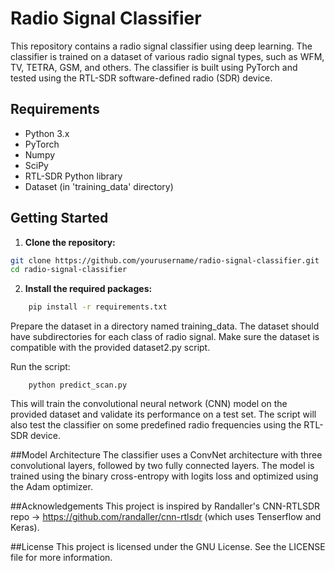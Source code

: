 # Radio Signal Classifier

This repository contains a radio signal classifier using deep learning. The classifier is trained on a dataset of various radio signal types, such as WFM, TV, TETRA, GSM, and others. The classifier is built using PyTorch and tested using the RTL-SDR software-defined radio (SDR) device.

## Requirements

- Python 3.x
- PyTorch
- Numpy
- SciPy
- RTL-SDR Python library
- Dataset (in 'training_data' directory)

## Getting Started

1. **Clone the repository:**

```bash
git clone https://github.com/yourusername/radio-signal-classifier.git
cd radio-signal-classifier
```

2. **Install the required packages:**

```bash
    pip install -r requirements.txt
```
Prepare the dataset in a directory named training_data. The dataset should have subdirectories for each class of radio signal. Make sure the dataset is compatible with the provided dataset2.py script.

Run the script:

```
    python predict_scan.py
```
This will train the convolutional neural network (CNN) model on the provided dataset and validate its performance on a test set. The script will also test the classifier on some predefined radio frequencies using the RTL-SDR device.

##Model Architecture
The classifier uses a ConvNet architecture with three convolutional layers, followed by two fully connected layers. The model is trained using the binary cross-entropy with logits loss and optimized using the Adam optimizer.

##Acknowledgements
This project is inspired by Randaller's CNN-RTLSDR repo -> https://github.com/randaller/cnn-rtlsdr (which uses Tenserflow and Keras). 

##License
This project is licensed under the GNU License. See the LICENSE file for more information.

